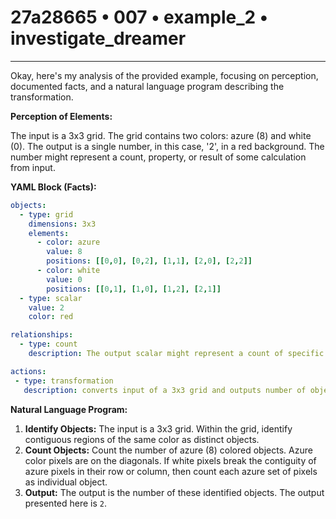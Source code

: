 # 27a28665 • 007 • example_2 • investigate_dreamer

---
Okay, here's my analysis of the provided example, focusing on perception, documented facts, and a natural language program describing the transformation.

**Perception of Elements:**

The input is a 3x3 grid. The grid contains two colors: azure (8) and white (0).  The output is a single number, in this case, '2', in a red background. The number might represent a count, property, or result of some calculation from input.

**YAML Block (Facts):**



```yaml
objects:
  - type: grid
    dimensions: 3x3
    elements:
      - color: azure
        value: 8
        positions: [[0,0], [0,2], [1,1], [2,0], [2,2]]
      - color: white
        value: 0
        positions: [[0,1], [1,0], [1,2], [2,1]]
  - type: scalar
    value: 2
    color: red

relationships:
  - type: count
    description: The output scalar might represent a count of specific elements in the input grid.

actions:
 - type: transformation
   description: converts input of a 3x3 grid and outputs number of objects.

```



**Natural Language Program:**

1.  **Identify Objects:** The input is a 3x3 grid. Within the grid, identify contiguous regions of the same color as distinct objects.
2.  **Count Objects:** Count the number of azure (8) colored objects. Azure color pixels are on the diagonals. If white pixels break the contiguity of azure pixels in their row or column, then count each azure set of pixels as individual object.
3.  **Output:** The output is the number of these identified objects. The output presented here is `2`.


